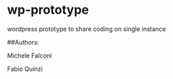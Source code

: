 # wp-prototype
wordpress prototype to share coding on single instance

##Authors:

Michele Falconi

Fabio Quinzi
